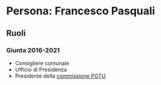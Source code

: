 # Persona: Francesco Pasquali

## Ruoli

### Giunta 2016-2021

- Consigliere comunale
- Ufficio di Presidenza
- Presidente della [commissione PGTU](/data/PGTU.md#commissione-pgtu)
